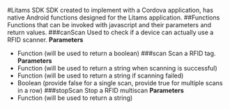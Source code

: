 #Litams SDK
SDK created to implement with a Cordova application, has native Android functions designed for the Litams application.
##Functions
Functions that can be invoked with javascript and their parameters and return values.
###canScan
Used to check if a device can actually use a RFID scanner.
**Parameters**
- Function (will be used to return a boolean)
###scan
Scan a RFID tag.
**Parameters**
- Function (will be used to return a string when scanning is successful)
- Function (will be used to return a string if scanning failed)
- Boolean (provide false for a single scan, provide true for multiple scans in a row)
###stopScan
Stop a RFID multiscan
**Parameters**
- Function (will be used to return a string)